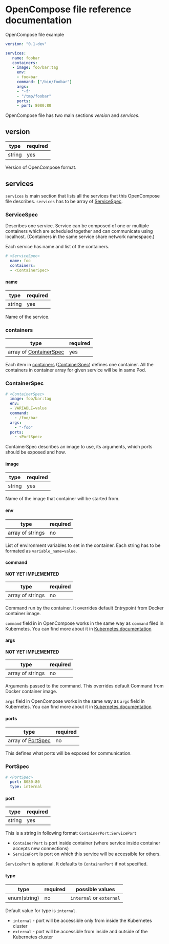 # OpenCompose file reference documentation


OpenCompose file example
```yml
version: "0.1-dev"

services:
   name: foobar
   containers:
   - image: foo/bar:tag
     env:
     - foo=bar
     command: ["/bin/foobar"]
     args: 
     - "-f"
     - "/tmp/foobar"
     ports:
     - port: 8080:80

```


OpenCompose file has two main sections *version* and *services*.

## version
| type  | required |
|-------|----------| 
|string |    yes   |

Version of OpenCompose format.

## services
`services` is main section that lists all the services that this OpenCompose file describes.
`services` has to be array of [ServiceSpec](#servicespec).

### ServiceSpec
Describes one service. Service can be composed of one or multiple containers which are scheduled 
together and can communicate using localhost. (Containers in the same service share network namespace.)

Each service has name and list of the containers.

```yml
# <ServiceSpec>
  name: foo
  containers:
  - <ContainerSpec>
```

#### name
| type | required |
|------|----------|
|string|    yes   |

Name of the service.

### containers
| type                                    | required |
|-----------------------------------------|----------| 
|array of [ContainerSpec](#containerspec) |    yes   |

Each item in [containers](#containers) ([ContainerSpec](#containerspec)) defines one container.
All the containers in container array for given service will be in same Pod.


### ContainerSpec
```yml
# <ContainerSpec>
  image: foo/bar:tag
  env:
  - VARIABLE=value
  command:
    - /foo/bar
  args:
    - "-foo"
  ports:
    - <PortSpec>
```

ContainerSpec describes an image to use, its arguments, which ports should be exposed and how.

#### image
| type | required |
|------|----------|
|string|    yes   |

Name of the image that container will be started from.

#### env
| type            | required |
|-----------------|----------|
|array of strings |    no    |

List of environment variables to set in the container.
Each string has to be formated as `variable_name=value`.


#### command
**NOT YET IMPLEMENTED**

| type           | required |
|----------------|----------|
|array of strings|    no    |

Command run by the container.
It overrides default Entrypoint from Docker container image.

`command` field in in OpenCompose works in the same way as `command` filed in Kubernetes.
 You can find more about it in [Kubernetes documentation](https://kubernetes.io/docs/concepts/configuration/container-command-args/)


#### args
**NOT YET IMPLEMENTED**

| type           | required |
|----------------|----------|
|array of strings|    no    |

Arguments passed to the command.
This overrides default Command from Docker container image.

`args` field in OpenCompose works in the same way as `args` field in Kubernetes.
 You can find more about it in [Kubernetes documentation](https://kubernetes.io/docs/concepts/configuration/container-command-args/)

#### ports

| type                          | required |
|-------------------------------|----------|
|array of [PortSpec](#portspec) |  no      |

This defines what ports will be exposed for communication.


### PortSpec
```yml
# <PortSpec>
  port: 8080:80
  type: internal

```

#### port 
| type | required |
|------|----------|
|string|    yes   |

This is a string in following format: `ContainerPort:ServicePort`
- `ContainerPort` is port inside container (where service inside container accepts new connections)
- `ServicePort` is port on which this service will be accessible for others.

`ServicePort` is optional. It defaults to `ContainerPort` if not specified.


#### type 
| type        | required | possible values         |
|-------------|----------|-------------------------|
|enum(string) |    no    | `internal` or `external`|

Default value for type is `internal`.

- `internal` - port will be accessible only from inside the Kubernetes cluster
- `external` - port will be accessible from inside and outside of the Kubernetes cluster

